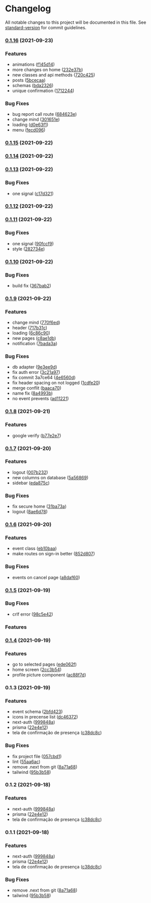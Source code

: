 # Changelog

All notable changes to this project will be documented in this file. See [standard-version](https://github.com/conventional-changelog/standard-version) for commit guidelines.

### [0.1.16](https://github.com/mokkapps/changelog-generator-demo/compare/v0.1.15...v0.1.16) (2021-09-23)

### Features

- animations ([f145d14](https://github.com/mokkapps/changelog-generator-demo/commits/f145d1476cb0df419f61fecfbeea514e141af635))
- more changes on home ([232e37b](https://github.com/mokkapps/changelog-generator-demo/commits/232e37be8d2d117b231f44ce64dd4532b4ac690f))
- new classes and api methods ([720c425](https://github.com/mokkapps/changelog-generator-demo/commits/720c4253f189560f0ff8087fc66300a364d5eca9))
- posts ([5bcecaa](https://github.com/mokkapps/changelog-generator-demo/commits/5bcecaac3f2e82b4d2cedd89c714da6add519a4d))
- schemas ([bda2326](https://github.com/mokkapps/changelog-generator-demo/commits/bda23268af0c864d147fb567a86137f1f5777894))
- unique confirmation ([1712244](https://github.com/mokkapps/changelog-generator-demo/commits/1712244732386165a3f29061b724473d11a58788))

### Bug Fixes

- bug report call route ([684623e](https://github.com/mokkapps/changelog-generator-demo/commits/684623e82185a329ec3edf078aa1ad5eaec9de67))
- change mind ([301651e](https://github.com/mokkapps/changelog-generator-demo/commits/301651ee98c0dfb7e7c6d6a20c7dc9a77706b2fa))
- loading ([d0e63f1](https://github.com/mokkapps/changelog-generator-demo/commits/d0e63f16325c15d39302840021b44d7622848c09))
- menu ([fecd096](https://github.com/mokkapps/changelog-generator-demo/commits/fecd096648a46d0fb46b8f002c09fba072611b7b))

### [0.1.15](https://github.com/mokkapps/changelog-generator-demo/compare/v0.1.14...v0.1.15) (2021-09-22)

### [0.1.14](https://github.com/mokkapps/changelog-generator-demo/compare/v0.1.13...v0.1.14) (2021-09-22)

### [0.1.13](https://github.com/mokkapps/changelog-generator-demo/compare/v0.1.12...v0.1.13) (2021-09-22)

### Bug Fixes

- one signal ([c17d321](https://github.com/mokkapps/changelog-generator-demo/commits/c17d321a247124b22c3ae3ed7c36a60f2e991233))

### [0.1.12](https://github.com/mokkapps/changelog-generator-demo/compare/v0.1.11...v0.1.12) (2021-09-22)

### [0.1.11](https://github.com/mokkapps/changelog-generator-demo/compare/v0.1.10...v0.1.11) (2021-09-22)

### Bug Fixes

- one signal ([90fccf9](https://github.com/mokkapps/changelog-generator-demo/commits/90fccf9621adcea673db977f552f2c4a564ac6df))
- style ([282734e](https://github.com/mokkapps/changelog-generator-demo/commits/282734e7c72be13652f6c29d3a8ff9534b5fc69c))

### [0.1.10](https://github.com/mokkapps/changelog-generator-demo/compare/v0.1.9...v0.1.10) (2021-09-22)

### Bug Fixes

- build fix ([367bab2](https://github.com/mokkapps/changelog-generator-demo/commits/367bab2a8dc4eca58e561f3aada45b9fee095d13))

### [0.1.9](https://github.com/mokkapps/changelog-generator-demo/compare/v0.1.8...v0.1.9) (2021-09-22)

### Features

- change mind ([770f6ed](https://github.com/mokkapps/changelog-generator-demo/commits/770f6ed13f0bdd6129bd0372e14cd0d22becf225))
- header ([717b31c](https://github.com/mokkapps/changelog-generator-demo/commits/717b31c6efa74c694b29d6ff670f9b1e50ed9d4e))
- loading ([6c86c90](https://github.com/mokkapps/changelog-generator-demo/commits/6c86c9027c3093abb057c928d208b20dffde9088))
- new pages ([c8ae1db](https://github.com/mokkapps/changelog-generator-demo/commits/c8ae1db05dba11846ef50ae96b087de981a1bb8f))
- notification ([7bada3a](https://github.com/mokkapps/changelog-generator-demo/commits/7bada3a8174ee449138ed9dbda92388bbc8089f7))

### Bug Fixes

- db adapter ([9e3ee9d](https://github.com/mokkapps/changelog-generator-demo/commits/9e3ee9dc388ab2cffc8097bda65a718a229e7757))
- fix auth error ([3c21a97](https://github.com/mokkapps/changelog-generator-demo/commits/3c21a97cfa915b8a78208d5c58b6fe82e37914cb))
- fix commit 3a7ce64 ([4e6560d](https://github.com/mokkapps/changelog-generator-demo/commits/4e6560d7c8a2b3a2db860277aa4b35909dbe09c6))
- fix header spacing on not logged ([1cdfe20](https://github.com/mokkapps/changelog-generator-demo/commits/1cdfe20d030664c0c8f95efaa48f69e78f2f76fa))
- merge conflit ([baaca70](https://github.com/mokkapps/changelog-generator-demo/commits/baaca70954186ffa01e25dbc70e498e1b59d9a72))
- name fix ([8a4993b](https://github.com/mokkapps/changelog-generator-demo/commits/8a4993b8014c6c3d71b08cce89318e3ab0725e31))
- no event prevents ([ad11221](https://github.com/mokkapps/changelog-generator-demo/commits/ad11221cf5ed95d95825c1e2d4dd00d5688fcd8c))

### [0.1.8](https://github.com/mokkapps/changelog-generator-demo/compare/v0.1.7...v0.1.8) (2021-09-21)

### Features

- google verify ([b77e2e7](https://github.com/mokkapps/changelog-generator-demo/commits/b77e2e782df1e2782308501d1578c66d96d5e13b))

### [0.1.7](https://github.com/mokkapps/changelog-generator-demo/compare/v0.1.6...v0.1.7) (2021-09-20)

### Features

- logout ([007b232](https://github.com/mokkapps/changelog-generator-demo/commits/007b23222cc5078921ad2e3258a075e39a30db9b))
- new columns on database ([5a56869](https://github.com/mokkapps/changelog-generator-demo/commits/5a56869bd9f6a4847824366e67b896b5d61094e0))
- sidebar ([eda875c](https://github.com/mokkapps/changelog-generator-demo/commits/eda875c7bb2d1b14e85602256baa8f29621033c2))

### Bug Fixes

- fix secure home ([31ba73a](https://github.com/mokkapps/changelog-generator-demo/commits/31ba73a4d2208bff663ba4d5359dbc8257d70564))
- logout ([8ae6d78](https://github.com/mokkapps/changelog-generator-demo/commits/8ae6d78703678ce172456532178652d33f1f00f7))

### [0.1.6](https://github.com/mokkapps/changelog-generator-demo/compare/v0.1.5...v0.1.6) (2021-09-20)

### Features

- event class ([eb10baa](https://github.com/mokkapps/changelog-generator-demo/commits/eb10baada0b328a4527edc4512242f46581aa197))
- make routes on sign-in better ([852d807](https://github.com/mokkapps/changelog-generator-demo/commits/852d807fa0315a7fa32edaac046e95239b348733))

### Bug Fixes

- events on cancel page ([a8daf60](https://github.com/mokkapps/changelog-generator-demo/commits/a8daf60d9709c65e978fec185a6cf4a768f96e01))

### [0.1.5](https://github.com/mokkapps/changelog-generator-demo/compare/v0.1.4...v0.1.5) (2021-09-19)

### Bug Fixes

- crlf error ([98c5e42](https://github.com/mokkapps/changelog-generator-demo/commits/98c5e4281c36985fbe7daca749b2827da0739fd0))

### Features

### [0.1.4](https://github.com/mokkapps/changelog-generator-demo/compare/v0.1.3...v0.1.4) (2021-09-19)

### Features

- go to selected pages ([ede062f](https://github.com/mokkapps/changelog-generator-demo/commits/ede062f1cd802ed79185b19eb1b0d031d5b2e766))
- home screen ([2cc3b54](https://github.com/mokkapps/changelog-generator-demo/commits/2cc3b544e7ea964135bebd3d50fbb1911f4e22a4))
- profile picture component ([ac88f7d](https://github.com/mokkapps/changelog-generator-demo/commits/ac88f7ddb21cc09853a3cb11a369f6a348886b77))

### 0.1.3 (2021-09-19)

### Features

- event schema ([2bfd423](https://github.com/mokkapps/changelog-generator-demo/commits/2bfd423055dfe234f737b205b48f4189d86aba12))
- icons in precense list ([dc46372](https://github.com/mokkapps/changelog-generator-demo/commits/dc4637206ae4db28483f52e14e709f55bf706a7f))
- next-auth ([999848a](https://github.com/mokkapps/changelog-generator-demo/commits/999848aecacec4d5fcadc7eb45ba72ff16db7221))
- prisma ([22e4e12](https://github.com/mokkapps/changelog-generator-demo/commits/22e4e1213353ed882645e2da6bbefcc81e79efa2))
- tela de confirmação de presença ([c38dc8c](https://github.com/mokkapps/changelog-generator-demo/commits/c38dc8cb6ce544d179ce3f565aa7b54a0a534eef))

### Bug Fixes

- fix project file ([057cbd1](https://github.com/mokkapps/changelog-generator-demo/commits/057cbd1681bf7d3d44cd6dd7f5b4d92b4d348a79))
- lint ([55aa6ac](https://github.com/mokkapps/changelog-generator-demo/commits/55aa6ace491e41619f4aa9bed4bad810af3ccb74))
- remove .next from git ([8a71a68](https://github.com/mokkapps/changelog-generator-demo/commits/8a71a6819d2b651973104c30c5a433bdf3947365))
- tailwind ([95b3b58](https://github.com/mokkapps/changelog-generator-demo/commits/95b3b58302fb25ee98513a9abd2fd07461dc464f))

### 0.1.2 (2021-09-18)

### Features

- next-auth ([999848a](https://github.com/mokkapps/changelog-generator-demo/commits/999848aecacec4d5fcadc7eb45ba72ff16db7221))
- prisma ([22e4e12](https://github.com/mokkapps/changelog-generator-demo/commits/22e4e1213353ed882645e2da6bbefcc81e79efa2))
- tela de confirmação de presença ([c38dc8c](https://github.com/mokkapps/changelog-generator-demo/commits/c38dc8cb6ce544d179ce3f565aa7b54a0a534eef))

### 0.1.1 (2021-09-18)

### Features

- next-auth ([999848a](https://github.com/mokkapps/changelog-generator-demo/commits/999848aecacec4d5fcadc7eb45ba72ff16db7221))
- prisma ([22e4e12](https://github.com/mokkapps/changelog-generator-demo/commits/22e4e1213353ed882645e2da6bbefcc81e79efa2))
- tela de confirmação de presença ([c38dc8c](https://github.com/mokkapps/changelog-generator-demo/commits/c38dc8cb6ce544d179ce3f565aa7b54a0a534eef))

### Bug Fixes

- remove .next from git ([8a71a68](https://github.com/mokkapps/changelog-generator-demo/commits/8a71a6819d2b651973104c30c5a433bdf3947365))
- tailwind ([95b3b58](https://github.com/mokkapps/changelog-generator-demo/commits/95b3b58302fb25ee98513a9abd2fd07461dc464f))
